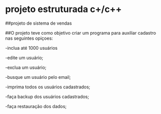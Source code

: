 # projeto estruturada c+/c++

##projeto de sistema de vendas

##O projeto teve como objetivo criar um programa para auxiliar cadastro nas seguintes opiçoes:

-inclua até 1000 usuários

-edite um usuário;

-exclua um usuário;

-busque um usuário pelo email;

-imprima todos os usuários cadastrados;

-faça backup dos usuários cadastrados;

-faça restauração dos dados;

